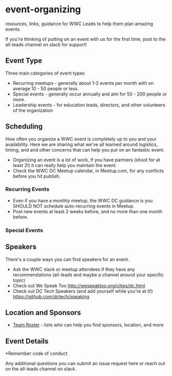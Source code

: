 # event-organizing
resources, links, guidance for WWC Leads to help them plan amazing events.

If you're thinking of putting on an event with us for the first time, post to the all-leads channel on slack for support!

## Event Type
 Three main categories of event types
  * Recurring meetups - generally about 1-2 events per month with on average 10 - 50 people or less.
  * Special events - generally occur annually and aim for 50 - 200 people or more.
  * Leadership events - for education leads, directors, and other volunteers of the organization
  
## Scheduling
How often you organize a WWC event is completely up to you and your availability. Here we are sharing what we've all learned around logistics, timing, and and other concerns that can help you put on an fantastic event.

  * Organizing an event is a lot of work, if you have partners (shoot for at least 2!) it can really help you maintain the event.
  * Check the WWC DC Meetup calendar, in Meetup.com, for any conflicts before you hit publish.
  
### Recurring Events  
  * Even if you have a monthly meetup, the WWC DC guidance is you SHOULD NOT schedule auto-recurring events in Meetup.
  * Post new events at least 2 weeks before, and no more than one month before.
  
  
### Special Events


## Speakers

There's a couple ways you can find speakers for an event.
  * Ask the WWC slack or meetup attendees if they have any recommendations (all-leads and maybe a channel around your specific topic)
  * Check out We Speak Too http://wespeaktoo.org/cities/dc.html
  * Check out DC Tech Speakers (and add yourself while you're at it!) https://github.com/dctech/speaking

## Location and Sponsors

  * [Team Roster](https://github.com/womenwhocodedc/organization/blob/master/leadership-resources/our_leaders.md)  - lists who can help you find sponsors, location, and more

## Event Details
*Remember code of conduct

Any additional questions you can submit an issue request here or reach out on the all-leads channel on slack.

